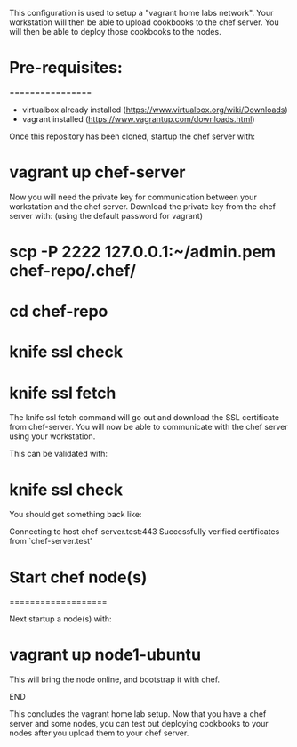 This configuration is used to setup a "vagrant home labs network".  Your workstation will then be able to upload cookbooks to the chef server.
You will then be able to deploy those cookbooks to the nodes.

# Pre-requisites:
================

* virtualbox already installed (https://www.virtualbox.org/wiki/Downloads)
* vagrant installed (https://www.vagrantup.com/downloads.html)

Once this repository has been cloned, startup the chef server with:

# vagrant up chef-server

Now you will need the private key for communication between your workstation and the chef server.  Download the private key from the chef
server with: (using the default password for vagrant)

# scp -P 2222 127.0.0.1:~/admin.pem chef-repo/.chef/ 
# cd chef-repo
# knife ssl check
# knife ssl fetch

The knife ssl fetch command will go out and download the SSL certificate from chef-server.  You will now be able to communicate with the chef
server using your workstation.  

This can be validated with:
# knife ssl check

You should get something back like:

Connecting to host chef-server.test:443
Successfully verified certificates from `chef-server.test'

# Start chef node(s)
===================

Next startup a node(s) with:

# vagrant up node1-ubuntu

This will bring the node online, and bootstrap it with chef.  


END

This concludes the vagrant home lab setup.  Now that you have a chef server and some nodes, you can test out deploying cookbooks to your nodes
after you upload them to your chef server.




